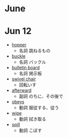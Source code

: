 # June

# Jun 12
* [hopper](https://ejje.weblio.jp/content/hopper)
  * 名詞 跳ねるもの
* [buckle](https://ejje.weblio.jp/content/buckle)
  * 名詞 バックル
* [bulletin board](https://ejje.weblio.jp/content/bulletin+board)
  * 名詞 掲示板
* [swivel chair](https://ejje.weblio.jp/content/swivel+chair)
  * 回転いす
* [afterward](https://ejje.weblio.jp/content/afterward)
  * 副詞 のちに、その後で
* [obeys](https://ejje.weblio.jp/content/obeys)
  * 動詞 服従する、従う
* [wipe](https://ejje.weblio.jp/content/wipe)
  * 動詞 拭き取る
* [spill](https://ejje.weblio.jp/content/spill)
  * 動詞 こぼす